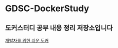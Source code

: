# GDSC-DockerStudy
## 도커스터디 공부 내용 정리 저장소입니다
[개발자를 위한 쉬운 도커](https://www.inflearn.com/course/lecture?courseSlug=%EA%B0%9C%EB%B0%9C%EC%9E%90%EB%A5%BC-%EC%9C%84%ED%95%9C-%EC%89%AC%EC%9A%B4-%EB%8F%84%EC%BB%A4&unitId=199052&subtitleLanguage=ko) 
